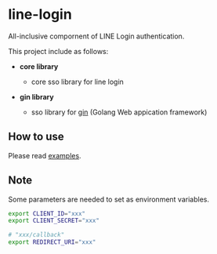 # line-login

All-inclusive compornent of LINE Login authentication.

This project include as follows:

- **core library**
  - core sso library for line login

- **gin library**
  - sso library for [gin](https://gin-gonic.com/) (Golang Web appication framework)


## How to use

Please read [examples](./example/).

## Note

Some parameters are needed to set as environment variables.

```sh
export CLIENT_ID="xxx"
export CLIENT_SECRET="xxx"

# "xxx/callback"
export REDIRECT_URI="xxx"
```
